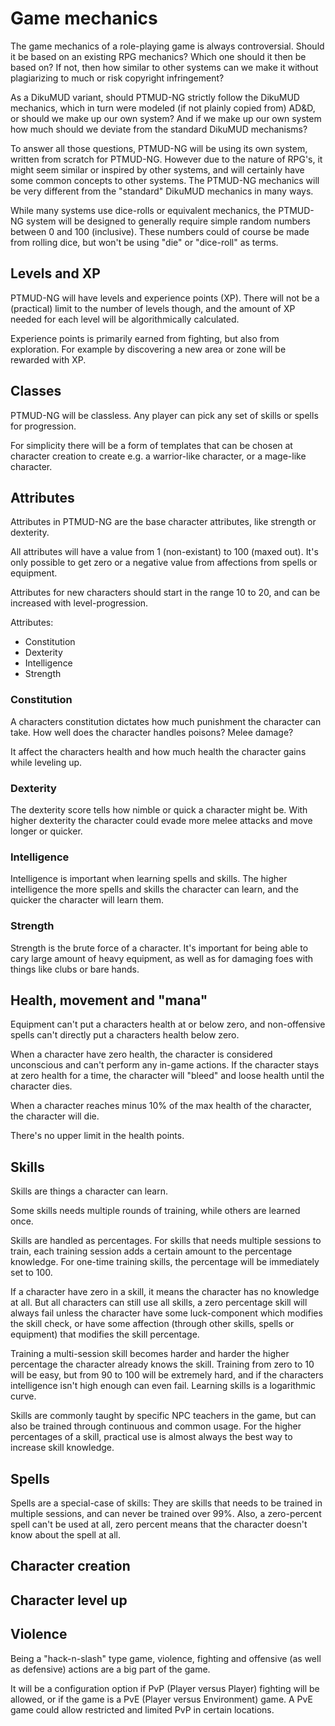 # Game mechanics

The game mechanics of a role-playing game is always controversial. Should
it be based on an existing RPG mechanics? Which one should it then be based
on? If not, then how similar to other systems can we make it without
plagiarizing to much or risk copyright infringement?

As a DikuMUD variant, should PTMUD-NG strictly follow the DikuMUD mechanics,
which in turn were modeled (if not plainly copied from) AD&D, or should we
make up our own system? And if we make up our own system how much should we
deviate from the standard DikuMUD mechanisms?

To answer all those questions, PTMUD-NG will be using its own system, written
from scratch for PTMUD-NG. However due to the nature of RPG's, it might seem
similar or inspired by other systems, and will certainly have some common
concepts to other systems. The PTMUD-NG mechanics will be very different from
the "standard" DikuMUD mechanics in many ways.

While many systems use dice-rolls or equivalent mechanics, the PTMUD-NG system
will be designed to generally require simple random numbers between 0 and 100
(inclusive). These numbers could of course be made from rolling dice, but
won't be using "die" or "dice-roll" as terms.

## Levels and XP

PTMUD-NG will have levels and experience points (XP). There will not be a
(practical) limit to the number of levels though, and the amount of XP needed
for each level will be algorithmically calculated.

Experience points is primarily earned from fighting, but also from exploration.
For example by discovering a new area or zone will be rewarded with XP.

## Classes

PTMUD-NG will be classless. Any player can pick any set of skills or spells for
progression.

For simplicity there will be a form of templates that can be chosen at character
creation to create e.g. a warrior-like character, or a mage-like character.

## Attributes

Attributes in PTMUD-NG are the base character attributes, like strength or
dexterity.

All attributes will have a value from 1 (non-existant) to 100 (maxed out). It's
only possible to get zero or a negative value from affections from spells or
equipment.

Attributes for new characters should start in the range 10 to 20, and can be
increased with level-progression.

Attributes:
* Constitution
* Dexterity
* Intelligence
* Strength

### Constitution

A characters constitution dictates how much punishment the character can take.
How well does the character handles poisons? Melee damage?

It affect the characters health and how much health the character gains while
leveling up.

### Dexterity

The dexterity score tells how nimble or quick a character might be. With higher
dexterity the character could evade more melee attacks and move longer or
quicker.
 
### Intelligence

Intelligence is important when learning spells and skills. The higher
intelligence the more spells and skills the character can learn, and the
quicker the character will learn them.

### Strength

Strength is the brute force of a character. It's important for being able to
cary large amount of heavy equipment, as well as for damaging foes with things
like clubs or bare hands.

## Health, movement and "mana"

Equipment can't put a characters health at or below zero, and non-offensive
spells can't directly put a characters health below zero.

When a character have zero health, the character is considered unconscious and
can't perform any in-game actions. If the character stays at zero health for
a time, the character will "bleed" and loose health until the character dies.

When a character reaches minus 10% of the max health of the character, the
character will die.

There's no upper limit in the health points.

## Skills

Skills are things a character can learn.

Some skills needs multiple rounds of training, while others are learned once.

Skills are handled as percentages. For skills that needs multiple sessions to
train, each training session adds a certain amount to the percentage knowledge.
For one-time training skills, the percentage will be immediately set to 100.

If a character have zero in a skill, it means the character has no knowledge
at all. But all characters can still use all skills, a zero percentage skill
will always fail unless the character have some luck-component which modifies
the skill check, or have some affection (through other skills, spells or
equipment) that modifies the skill percentage.

Training a multi-session skill becomes harder and harder the higher percentage
the character already knows the skill. Training from zero to 10 will be easy,
but from 90 to 100 will be extremely hard, and if the characters intelligence
isn't high enough can even fail. Learning skills is a logarithmic curve.

Skills are commonly taught by specific NPC teachers in the game, but can also
be trained through continuous and common usage. For the higher percentages
of a skill, practical use is almost always the best way to increase skill
knowledge.

## Spells

Spells are a special-case of skills: They are skills that needs to be trained
in multiple sessions, and can never be trained over 99%. Also, a zero-percent
spell can't be used at all, zero percent means that the character doesn't know
about the spell at all.

## Character creation

## Character level up

## Violence

Being a "hack-n-slash" type game, violence, fighting and offensive (as well as
defensive) actions are a big part of the game.

It will be a configuration option if PvP (Player versus Player) fighting will
be allowed, or if the game is a PvE (Player versus Environment) game.
A PvE game could allow restricted and limited PvP in certain locations.
